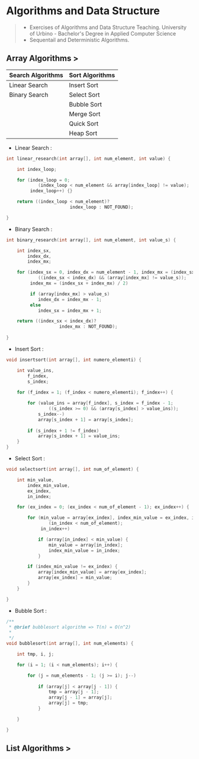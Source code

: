# Algorithms and Data Structure 
> * Exercises of Algorithms and Data Structure Teaching. University of Urbino - Bachelor's Degree in Applied Computer Science
> * Sequentail and Deterministic Algorithms. 

## Array Algorithms > 
| Search Algorithms | Sort Algorithms |
|-------------------|-----------------|
| Linear Search     | Insert Sort     |
| Binary Search     | Select Sort     |
|                   | Bubble Sort     |
|                   | Merge Sort      |
|                   | Quick Sort      |
|                   | Heap Sort       |

* Linear Search : 
```C
int linear_research(int array[], int num_element, int value) {

    int index_loop;

    for (index_loop = 0; 
            (index_loop < num_element && array[index_loop] != value);
         index_loop++) {}

    return ((index_loop < num_element)? 
                        index_loop : NOT_FOUND);

}
```
* Binary Search : 
```C
int binary_research(int array[], int num_element, int value_s) {

    int index_sx,
        index_dx,
        index_mx;

    for (index_sx = 0, index_dx = num_element - 1, index_mx = (index_sx + index_dx) / 2;
            ((index_sx < index_dx) && (array[index_mx] != value_s));
         index_mx = (index_sx + index_mx) / 2)

         if (array[index_mx] > value_s)
            index_dx = index_mx - 1;
         else
            index_sx = index_mx + 1;

    return ((index_sx < index_dx)? 
                    index_mx : NOT_FOUND);
    
}
```
* Insert Sort : 
```C
void insertsort(int array[], int numero_elementi) {

    int value_ins,
        f_index,
        s_index;
    
    for (f_index = 1; (f_index < numero_elementi); f_index++) {

        for (value_ins = array[f_index], s_index = f_index - 1;
                ((s_index >= 0) && (array[s_index] > value_ins));
            s_index--)
            array[s_index + 1] = array[s_index];
        
        if (s_index + 1 != f_index)
            array[s_index + 1] = value_ins;
    }
}
```
* Select Sort : 
```C
void selectsort(int array[], int num_of_element) {

    int min_value,
        index_min_value,
        ex_index,
        in_index;

    for (ex_index = 0; (ex_index < num_of_element - 1); ex_index++) {

        for (min_value = array[ex_index], index_min_value = ex_index, in_index = ex_index + 1;
                (in_index < num_of_element);
             in_index++)

            if (array[in_index] < min_value) {
                min_value = array[in_index];
                index_min_value = in_index;
            }

        if (index_min_value != ex_index) {
            array[index_min_value] = array[ex_index];
            array[ex_index] = min_value;
        }
    }

}
```
* Bubble Sort : 
```C
/**
 * @brief bubblesort algorithm => T(n) = O(n^2)
 * 
 */
void bubblesort(int array[], int num_elements) {

    int tmp, i, j;

    for (i = 1; (i < num_elements); i++) {

        for (j = num_elements - 1; (j >= i); j--)
        
            if (array[j] < array[j - 1]) {
                tmp = array[j - 1];
                array[j - 1] = array[j];
                array[j] = tmp;
            }

    }

}
```

## List Algorithms > 

